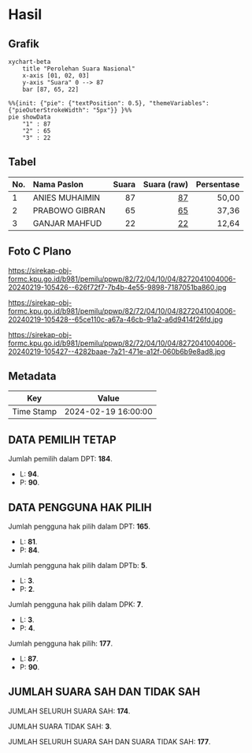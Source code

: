 # Hasil

## Grafik

```mermaid
xychart-beta
    title "Perolehan Suara Nasional"
    x-axis [01, 02, 03]
    y-axis "Suara" 0 --> 87
    bar [87, 65, 22]
```

```mermaid
%%{init: {"pie": {"textPosition": 0.5}, "themeVariables": {"pieOuterStrokeWidth": "5px"}} }%%
pie showData
    "1" : 87
    "2" : 65
    "3" : 22
```

## Tabel

| No. | Nama Paslon    | Suara | Suara (raw) | Persentase |
|:--- |:-------------- | -----:| -----------:| ----------:|
| 1   | ANIES MUHAIMIN | 87    | [87][p-1]   | 50,00      |
| 2   | PRABOWO GIBRAN | 65    | [65][p-2]   | 37,36      |
| 3   | GANJAR MAHFUD  | 22    | [22][p-3]   | 12,64      |


[p-1]: https://github.com/gigit-pemilu/pemilu-2024/blob/main/pilpres/hitung-suara/sub/82-maluku-utara/sub/72-kota-tidore-kepulauan/sub/04-tidore-selatan/sub/1004-tomalou/sub/006-tps/sub/paslon-1.txt
[p-2]: https://github.com/gigit-pemilu/pemilu-2024/blob/main/pilpres/hitung-suara/sub/82-maluku-utara/sub/72-kota-tidore-kepulauan/sub/04-tidore-selatan/sub/1004-tomalou/sub/006-tps/sub/paslon-2.txt
[p-3]: https://github.com/gigit-pemilu/pemilu-2024/blob/main/pilpres/hitung-suara/sub/82-maluku-utara/sub/72-kota-tidore-kepulauan/sub/04-tidore-selatan/sub/1004-tomalou/sub/006-tps/sub/paslon-3.txt

## Foto C Plano

https://sirekap-obj-formc.kpu.go.id/b981/pemilu/ppwp/82/72/04/10/04/8272041004006-20240219-105426--626f72f7-7b4b-4e55-9898-7187051ba860.jpg

https://sirekap-obj-formc.kpu.go.id/b981/pemilu/ppwp/82/72/04/10/04/8272041004006-20240219-105428--65ce110c-a67a-46cb-91a2-a6d9414f26fd.jpg

https://sirekap-obj-formc.kpu.go.id/b981/pemilu/ppwp/82/72/04/10/04/8272041004006-20240219-105427--4282baae-7a21-471e-a12f-060b6b9e8ad8.jpg


## Metadata

| Key        | Value               |
| ---------- | ------------------- |
| Time Stamp | 2024-02-19 16:00:00 |


## DATA PEMILIH TETAP

Jumlah pemilih dalam DPT: **184**.
 * L: **94**.
 * P: **90**.

## DATA PENGGUNA HAK PILIH

Jumlah pengguna hak pilih dalam DPT: **165**.
 * L: **81**.
 * P: **84**.

Jumlah pengguna hak pilih dalam DPTb: **5**.
 * L: **3**.
 * P: **2**.

Jumlah pengguna hak pilih dalam DPK: **7**.
 * L: **3**.
 * P: **4**.

Jumlah pengguna hak pilih: **177**.
 * L: **87**.
 * P: **90**.

## JUMLAH SUARA SAH DAN TIDAK SAH

JUMLAH SELURUH SUARA SAH: **174**.

JUMLAH SUARA TIDAK SAH: **3**.

JUMLAH SELURUH SUARA SAH DAN SUARA TIDAK SAH: **177**.


